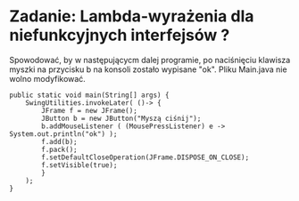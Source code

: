 # Zadanie: Lambda-wyrażenia dla niefunkcyjnych interfejsów ?

Spowodować, by w następującycm dalej programie,  po naciśnięciu klawisza myszki na przycisku b
na konsoli zostało wypisane "ok". Pliku Main.java nie wolno modyfikować.

    public static void main(String[] args) {
        SwingUtilities.invokeLater( ()-> {
            JFrame f = new JFrame();
            JButton b = new JButton("Myszą ciśnij");
            b.addMouseListener ( (MousePressListener) e -> System.out.println("ok") );
            f.add(b);
            f.pack();
            f.setDefaultCloseOperation(JFrame.DISPOSE_ON_CLOSE);
            f.setVisible(true);
            }
        );
    }